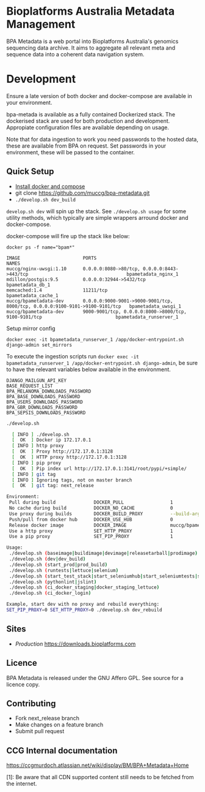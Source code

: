# Bioplatforms Australia  Metadata Management

BPA Metadata is a web portal into Bioplatforms Australia's genomics sequencing data 
archive. It aims to aggregate all relevant meta and sequence data into a coherent data 
navigation system.

# Development
Ensure a late version of both docker and docker-compose are available in your environment.

bpa-metada is available as a fully contained Dockerized stack. The dockerised stack are used for both production
and development. Appropiate configuration files are available depending on usage.

Note that for data ingestion to work you need passwords to the hosted data, these are available from BPA on request.
Set passwords in your environment, these will be passed to the container.

## Quick Setup

* [Install docker and compose](https://docs.docker.com/compose/install/)
* git clone https://github.com/muccg/bpa-metadata.git
* `./develop.sh dev_build`

`develop.sh dev` will spin up the stack. See `./develop.sh usage` for some utility methods, which typically are simple 
wrappers arround docker and docker-compose.

docker-compose will fire up the stack like below:
```
docker ps -f name="bpam*"

IMAGE                       PORTS                                                                          NAMES
muccg/nginx-uwsgi:1.10      0.0.0.0:8080->80/tcp, 0.0.0.0:8443->443/tcp                                    bpametadata_nginx_1
mdillon/postgis:9.5         0.0.0.0:32944->5432/tcp                                                        bpametadata_db_1
memcached:1.4               11211/tcp                                                                      bpametadata_cache_1
muccg/bpametadata-dev       0.0.0.0:9000-9001->9000-9001/tcp, 8000/tcp, 0.0.0.0:9100-9101->9100-9101/tcp   bpametadata_uwsgi_1
muccg/bpametadata-dev       9000-9001/tcp, 0.0.0.0:8000->8000/tcp, 9100-9101/tcp                           bpametadata_runserver_1
```

Setup mirror config
```
docker exec -it bpametadata_runserver_1 /app/docker-entrypoint.sh django-admin set_mirrors
```

To execute the ingestion scripts run `docker exec -it bpametadata_runserver_1 /app/docker-entrypoint.sh django-admin`, be sure
to have the relevant variables below available in the environment. 

```
DJANGO_MAILGUN_API_KEY
BASE_REQUEST_LIST
BPA_MELANOMA_DOWNLOADS_PASSWORD
BPA_BASE_DOWNLOADS_PASSWORD
BPA_USERS_DOWNLOADS_PASSWORD
BPA_GBR_DOWNLOADS_PASSWORD
BPA_SEPSIS_DOWNLOADS_PASSWORD
```



```bash
./develop.sh

  [ INFO ] ./develop.sh 
  [  OK  ] Docker ip 172.17.0.1
  [ INFO ] http proxy
  [  OK  ] Proxy http://172.17.0.1:3128
  [  OK  ] HTTP proxy http://172.17.0.1:3128
  [ INFO ] pip proxy
  [  OK  ] Pip index url http://172.17.0.1:3141/root/pypi/+simple/
  [ INFO ] git tag
  [ INFO ] Ignoring tags, not on master branch
  [  OK  ] git tag: next_release

Environment:
 Pull during build              DOCKER_PULL                 1 
 No cache during build          DOCKER_NO_CACHE             0 
 Use proxy during builds        DOCKER_BUILD_PROXY          --build-arg http_proxy
 Push/pull from docker hub      DOCKER_USE_HUB              0
 Release docker image           DOCKER_IMAGE                muccg/bpametadata
 Use a http proxy               SET_HTTP_PROXY              1
 Use a pip proxy                SET_PIP_PROXY               1

Usage:
 ./develop.sh (baseimage|buildimage|devimage|releasetarball|prodimage)
 ./develop.sh (dev|dev_build)
 ./develop.sh (start_prod|prod_build)
 ./develop.sh (runtests|lettuce|selenium)
 ./develop.sh (start_test_stack|start_seleniumhub|start_seleniumtests|start_prodseleniumtests)
 ./develop.sh (pythonlint|jslint)
 ./develop.sh (ci_docker_staging|docker_staging_lettuce)
 ./develop.sh (ci_docker_login)

Example, start dev with no proxy and rebuild everything:
SET_PIP_PROXY=0 SET_HTTP_PROXY=0 ./develop.sh dev_rebuild


```

## Sites
- *Production* https://downloads.bioplatforms.com

## Licence
BPA Metadata is released under the GNU Affero GPL. See source for a licence copy.

## Contributing
* Fork next_release branch
* Make changes on a feature branch
* Submit pull request

## CCG Internal documentation

https://ccgmurdoch.atlassian.net/wiki/display/BM/BPA+Metadata+Home

[1]: Be aware that all CDN supported content still needs to be fetched from the internet. 
